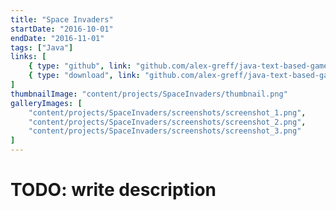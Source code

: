 ```yaml
---
title: "Space Invaders"
startDate: "2016-10-01"
endDate: "2016-11-01"
tags: ["Java"]
links: [
    { type: "github", link: "github.com/alex-greff/java-text-based-game" },
    { type: "download", link: "github.com/alex-greff/java-text-based-game/blob/master/SpaceInvadersAlexG.zip" }
]
thumbnailImage: "content/projects/SpaceInvaders/thumbnail.png"
galleryImages: [
    "content/projects/SpaceInvaders/screenshots/screenshot_1.png", 
    "content/projects/SpaceInvaders/screenshots/screenshot_2.png", 
    "content/projects/SpaceInvaders/screenshots/screenshot_3.png"
]
---
```


# TODO: write description